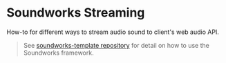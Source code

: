# Soundworks Streaming

How-to for different ways to stream audio sound to client's web audio API.

> See [soundworks-template repository](https://github.com/collective-soundworks/soundworks-template) for detail on how to use the Soundworks framework.